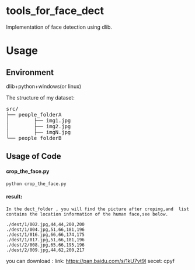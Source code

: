 # tools_for_face_dect

Implementation of face detection  using dlib.


# Usage

## Environment
dlib+python+windows(or linux)


The structure of my dataset:

<pre>
src/
├── people_folderA
│        ├── img1.jpg
│        ├── img2.jpg
│        ├── imgN.jpg
└── people_folderB
</pre>


## Usage of Code

#### crop_the_face.py
	python crop_the_face.py

#### result:
    In the dect_folder , you will find the picture after croping,and  list contains the location information of the human face,see below.

```
./dest/1/002.jpg,44,44,200,200
./dest/1/004.jpg,51,66,181,196
./dest/1/016.jpg,66,66,174,175
./dest/1/017.jpg,51,66,181,196
./dest/2/008.jpg,65,66,195,196
./dest/2/009.jpg,44,62,200,217
```

you can download :
link: https://pan.baidu.com/s/1kU7vt9l
secet: cpyf
